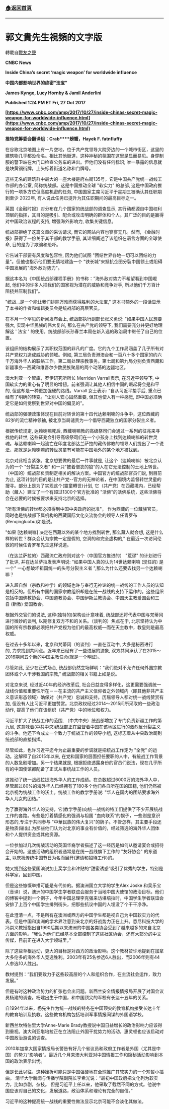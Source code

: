 ###  [:house:返回首頁](https://github.com/ourhimalayas/txt)
---
# 郭文貴先生視頻的文字版
轉載自[戰友之聲](http://littleantvoice.blogspot.com)

**CNBC News**



**Inside China’s secret ‘magic weapon’ for worldwide influence**

**中国内部影响世界的绝密“法宝”**



**James Kynge, Lucy Hornby & Jamil Anderlini**

**Published 1:24 PM ET Fri, 27 Oct 2017**



**[https://www.cnbc.com/amp/2017/10/27/inside-chinas-secret-magic-weapon-for-worldwide-influence.html](https://www.cnbc.com/amp/2017/10/27/inside-chinas-secret-magic-weapon-for-worldwide-influence.html)**



**推特党筹委会翻译组：Crab****螃蟹，Hayek F. fatnfluffy**



在谷歌北京地图上有一片空地，位于共产党领导大院旁边的一个城市街区，这里的建筑物几乎都没命名。相比其他街道，这种神秘的氛围在这里是显而易见。身穿制服的警卫站在大门口检查公务车的进出。但他们没有任何标识; 唯一暴露的信息就是块黄铜街牌，上头标着街道名称和门牌号。



这些无名的建筑群中最大的一座大楼是府右街135号，它是中国共产党统一战线工作部的办公室, 简称统战部。这是中国推动全球 "软实力" 的总部, 这是中国政府推行的一项多方位但高度机密的任务, 中国国家主席习近平于星期三被确认其任职期到至少 2022年, 有人说此任务已提升为其任职期间的最高目标之一。



英国《金融时报》对分布在几个国家的统战部的调查显示, 其行动都源自中国权利顶层的指挥，其目的是吸引、配合或攻击明确的群体和个人。其广泛的目的是赢得对中国政治议程的支持, 增强海外影响力, 收集关键信息。



统战部拒绝了这篇文章的采访请求, 而它的网站内容也寥寥无几。然而, 《金融时报》获得了一份关于其干部的教学手册, 其详细阐述了该组织在语言方面的全球使命, 目的是为了欺骗和恐吓。



它告诫干部要有风度和包容性, 因为他们试图 "团结世界各地一切可以团结的力量"。但他也指示他们要无情地建造一个 "铁长城"来抵抗企图分裂中国领土或阻碍中国发展的"海外敌对势力"。



据这本名为《中国统战部课程手册》的书称：”海外敌对势力不希望看到中国崛起, 他们中的许多人把我们的国家视为潜在的威胁和竞争对手, 所以他们千方百计阻挠并压制我们”。

"统战…是一个能让我们排除万难而获得胜利的大法宝," 这本书额外的一段话显示了本书的作者和编辑委员会是统战部的高层官员。



在本月一个罕见的新闻发布会上, 统战部执行副部长张义勇说: "如果中国人民想要强大, 实现中华民族的伟大复兴, 那么在共产党的领导下, 我们需要充分并更好地理解这 ' 法宝 ' 的使用。统战部部长孙春兰本周在新入选的政治局中继任了自己的位置。



该组织的结构展示了其职权范围的非凡的广度。它的九个工作局涵盖了几乎所有对共产党权力造成威胁的领域。例如, 第三局负责港澳台和一百八十多个国家的约六千万海外华人的联络工作。第二局处理宗教事务。第七局和第九局分别负责西藏和新疆事务--西藏和维吾尔少数民族聚居的两个动荡的边疆地区。



澳大利亚一个智库，罗伊研究所所长 Merriden Varrall表示, 在习近平领导**下**, 中国软实力的重心有了明显的增韧。前者强调让其他人相信中国的崛起将会是和平的, 但这却是一种更加强硬的路线。Varrall 女士表示: “自从习近平接手后, 重点已经有了明确的转变。"让别人安心固然重要, 但其也使人有一种感觉, 即中国必须确定它是如何觉察到世界对中国的偏见的”。



统战部的强硬政策体现在目前对转世的第十四代达赖喇嘛的斗争中，这位西藏的82岁的流亡精神领袖, 被北京当局谴责为一个倡导西藏独立的国家分裂主义者。



根据传统规定, 达赖喇嘛死后, 西藏喇嘛教的高级祭司们会通过一系列的征兆来寻找他的转世, 这些征兆会引导高级祭司们在一个小孩身上找到达赖喇嘛的转世灵魂。与达赖喇嘛一起流亡在印度北部达兰萨拉的藏传佛教的领导人们提出了一个说法，那就是达赖喇嘛的转世灵童有可能在中国境外的某个地方被找到。



北京对此相当紧张。北京想要做的最后一件事就是, 让这个（达赖喇嘛）被北京认为的一个 "分裂主义者" 和一只"披着僧衣的狼"的人在它无法控制的土地上转世。（中国的）统战部负责制定相关的解决方案。中国官方的统战部官员们说, 到目前为止, 这项计划的目的是让共产党--官方的无神论者，在中国境内监督转世灵童的搜寻。部分上是为了实现这个(靈童轉世)计划, 它（共产党）在西藏境内，已经帮助（藏人）建立了一个有超过1300个官方批准的 "活佛"的活佛系统，这些活佛将会在必要的时候被要求来支持北京的选择。



"所有活佛的转世都必须得到中国中央政府的批准"， 作为西藏的一位藏族官员，同时也是统战部下属机构的西藏国际文化交流协会的领导人任青罗布(Renqingluobu)如是说。

"如果 [达赖喇嘛] 决定在西藏以外的某个地方找到转世, 那么藏人就会想, 这是什么样的转世？群众会认为宗教一定是假的, 空洞的和完全虚构的," 在最近一次访问伦敦的时候任青罗布先生这样说道。



（在达兰萨拉的）西藏流亡政府则对这个（中国官方推进的） "荒谬" 的计划进行了批评, 并在达兰萨拉发表声明说: "如果中国人真的认为14世达赖喇嘛 (现任的) 是一个" 一心想破坏祖国统一的头号分裂主义者 ",那么为什么还要去找另一个达赖喇嘛？



进入超自然（宗教和神学）的领域也许与奉行无神论的统一战线的工作人员的认知是相反的。但所有中国的国家宗教组织却是在统一战线的支持下运作的。这些组织包括中国佛教协会、中国道教协会、中国伊斯兰教协会、中国天主教爱国会和三自 (新教) 爱国教会。



根据外交官们的说法, 这种(独特的)架构设计意味着, 统战部还将代表中国与梵蒂冈进行微妙的谈判, 以期修复双方不和的关系。（谈判的）焦点在于, 北京坚持认为中国的所有宗教都必须把共产党视为他们的最高权威—而在天主教中，教皇则是最高权威。



在过去十多年以来，北京和梵蒂冈（的谈判）一直在互动中, 大多是秘密进行的, 力求找到共同点。近年来已经有了一些进展的迹象, 双方共同承认了在2015～2016期间五个新的中国主教任命(就是一个明证)。



尽管如此, 至少在正式场合, 统战部仍然立场鲜明："我们绝对不允许任何外国宗教团体或个人干涉我国的宗教," 统战部的相关书籍上如是说。



对北京来说, 经过近40年的经济改革后, 社会日益变得多样化，这更需要强调统一战线价值和重要性所在－－在主流的共产主义信仰者之外领域内（即其他非共产主义意识形态领域）确保对（共产党）忠诚和支持。历届领导人都对统一战线赞赏有加, 但没有人比习近平更加赞赏。北京政权经过2014～2015间所采取的一些政治动作, 提高了他们在该组织（共产党）中的地位和权力。



习近平扩大了统战工作的范围, （中共中央）统战部增加了专门负责新疆工作的第九局, 这意味着(中共中央)统战部正在监督着中国在该地区进行的激烈反分裂主义的斗争。他还下令成立一个致力于统战工作的领导小组, 这标志着从中央政治局到统战部的直接指挥。



尽管如此，也许习近平迄今为止最重要的步调就是把统战工作定为 "全党" 的运动。这解释了自2015年以来, 在党和国家的层面担任要职的人中，有统战工作背景的人数急剧增加。另一个结果就是, 根据拒绝透露身份的官员们说法，现在几乎所有的中国使馆都配备了正式从事统战工作的人员。



这推动了统一战线拉拢海外华人的工作成绩。在总数超过6000万的海外华人中，尽管超过80%的海外华人已经拥有了180多个他们各自所在国的国籍, 他们仍然被北京视为统战工作的沃土。统战工作的教学手册说: "华人在国内的团结要求海外华人儿女的团结。”



为了赢得海外华人的支持，它(教学手册)向统一战线的特工们提供了不少开展统战工作的套路。有些是打着情感化的强调与祖国 "血肉联系”的幌子，一些则是意识形态的,专注于共同参与 "中華民族的伟大复兴"的牌子。不管怎样，其主要手段还是物质(输出),为那些他们认为对北京的事业有价值的，经过筛选的海外华人团体和个人提供资金或其他资源。



一位参加过几次统战活动的英国华裔学者描述了这一经历是如何从邀请宴会或招待会开始的。这些活动的组织者通常是在统一战线旗下工作的 "友好协会" 的东道主, 以庆祝传统中国节日为名而展开(邀请和招待工作)的。



她又提到这些爱国演说加上奖学金和津贴的“甜蜜诱惑”吸引了优秀的学生，特别是科学家，回到中国。



但是这些慷慨举措可能是有代价的。据澳洲国立大学的学生Alex Joske 和吴乐宝（音译）说，澳洲的中国学生学者联谊会服务于当地中国大使馆的政治目标。他们的博客中提到一个例子，今年中国总理李克强来访堪培拉时，中国学生学者联谊会安排了上百个中国学生排列街头，把那些抗议中国的人埋没了个干干净净。



在此澄清一点，不是所有在澳洲或西方的中国学生都是视自己为中国软实力的代表。但是中国和澳洲的学术界注意到亲北京的好战势力正在上升。悉尼科技大学的冯崇义教授指出自1990后期以来澳洲的中国各类协会受到了越来越多的来自北京方面的影响。“我认为他们已经基本全部控制了这些社区协会，还有大部分的中文传媒，目前正在进入大学领域里。”



除了这些草根运动，更大的目标是对西方的政治影响。这个教材赞许地提到在加拿大多伦多的海外华人竞选胜利。2003年有25名参选6人胜出，而2006年则有44人参选10人胜出。



教材提到：“我们要致力于这些较高层的个人和组织合作，在主流社会运作，致力发展。”

但是有时这种政治势力的扩张也会出问题。新西兰安全情报情报局开展了对国会议员杨建的调查。杨建出生于中国，和中国顶尖的军校有长达十五年的关系。



自1994年以来，杨先生作为统一战线的特务在中国顶尖的教育机构接受长达十年的教育培训及执教。这些教育机构包括培训军事情报间谍的外国语学校。



新西兰坎特伯里大学Anne-Marie Brady教授说中国日益增长的政治影响力应该得到重视。澳大利亚堪培拉正在立法阻止外国干扰势力的活动，惠灵顿也应该启动对中国政治游说的调查。

2010年加拿大国家情报局长警告有好几个省议员和政府工作者是外国（尤其是中国）的势力“影响者”。最近几个月来澳大利亚对中国情报工作和隐秘活动影响到本国的政治表示出忧。



但是长此以往，这种挫折可能只是中国强硬地在全球推广其软实力的一个短暂小插曲。 清华大学新闻与传播学院副院长李希光说：“最初中国政府把文化列为软实力，比如京剧，杂技。 但是习近平上任以来，他采取了截然不同的方式。他说中国应该对自己的文化，发展道路，政治体系和理论有完全的自信。”



习近平的这种提高统一战线的重要性做法显示北京可能不会淡化其做法。